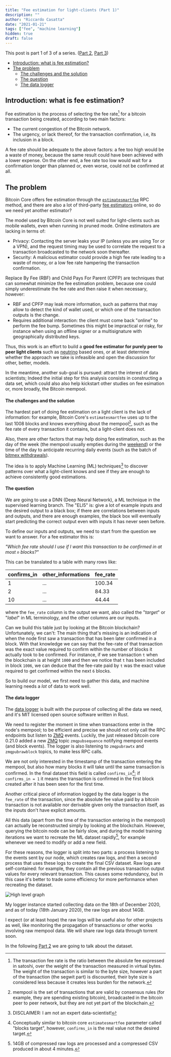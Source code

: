 ```yaml
---
title: "Fee estimation for light-clients (Part 1)"
description: ""
author: "Riccardo Casatta"
date: "2021-01-21"
tags: ["fee", "machine learning"]
hidden: true
draft: false
---
```


This post is part 1 of 3 of a series. ([Part 2], [Part 3])

- [Introduction: what is fee estimation?](#introduction-what-is-fee-estimation)
- [The problem](#the-problem)
    + [The challenges and the solution](#the-challenges-and-the-solution)
    + [The question](#the-question)
    + [The data logger](#the-data-logger)

## Introduction: what is fee estimation?

Fee estimation is the process of selecting the fee rate[^fee rate] for a bitcoin transaction being created, according to two main factors:

* The current congestion of the Bitcoin network.
* The urgency, or lack thereof, for the transaction confirmation, i.e, its inclusion in a block.

A fee rate should be adequate to the above factors: a fee too high would be a waste of money, because the same result could have been achieved with a lower expense. On the other end, a fee rate too low would wait for a confirmation longer than planned or, even worse, could not be confirmed at all.

## The problem

Bitcoin Core offers fee estimation through the [`estimatesmartfee`] RPC method, and there are also a lot of third-party [fee estimators] online, so do we need yet another estimator?

The model used by Bitcoin Core is not well suited for light-clients such as mobile wallets, even when running in pruned mode. Online estimators are lacking in terms of:

* Privacy: Contacting the server leaks your IP (unless you are using Tor or a VPN), and the request timing may be used to correlate the request to a transaction broadcasted to the network soon thereafter.
* Security: A malicious estimator could provide a high fee rate leading to a waste of money, or a low fee rate hampering the transaction confirmation.

Replace By Fee (RBF) and Child Pays For Parent (CPFP) are techniques that can somewhat minimize the fee estimation problem, because one could simply underestimate the fee rate and then raise it when necessary, however:
* RBF and CPFP may leak more information, such as patterns that may allow to detect the kind of wallet used, or which one of the transaction outputs is the change.
* Requires additional interaction: the client must come back "online" to perform the fee bump. Sometimes this might be impractical or risky, for instance when using an offline signer or a multisignature with geographically distributed keys.

Thus, this work is an effort to build a **good fee estimator for purely peer to peer light clients** such as [neutrino] based ones, or at least determine whether the approach we take is infeasible and open the discussion
for other, better, models.

In the meantime, another sub-goal is pursued: attract the interest of data scientists; Indeed the initial step for this analysis consists in constructing a data set, which could also also help kickstart other studies on fee
esimation or, more broadly, the Bitcoin mempool.

#### The challenges and the solution

The hardest part of doing fee estimation on a light client is the lack of information: for example, Bitcoin Core's `estimatesmartfee` uses up to the last 1008 blocks and knows everything about the mempool[^mempool], such as
the fee rate of every transaction it contains, but a light-client does not.

Also, there are other factors that may help doing fee estimation, such as the day of the week (the mempool usually empties during the [weekend]) or the time of the day to anticipate recurring daily events
(such as the batch of [bitmex withdrawals]).

The idea is to apply Machine Learning (ML) techniques[^disclaimer] to discover patterns over what a light-client knows and see if they are enough to achieve consistently good estimations.

#### The question

We are going to use a DNN (Deep Neural Network), a ML technique in the supervised learning branch. The "ELI5" is: give a lot of example inputs and the desired output to a black box; if there are correlations between inputs and outputs,
and there are enough examples, the black box will eventually start predicting the correct output even with inputs it has never seen before.

To define our inputs and outputs, we need to start from the question we want to answer. For a fee estimator this is:

*"Which fee rate should I use if I want this transaction to be confirmed in at most `n` blocks?"*

This can be translated to a table with many rows like:

confirms_in | other_informations | fee_rate
-|-|-
1|...|100.34
2|...| 84.33
10|...| 44.44

where the `fee_rate` column is the output we want, also called the "*target*" or "*label*" in ML terminology, and the other columns are our inputs.

Can we build this table just by looking at the Bitcoin blockchain? Unfortunately, we can't:
The main thing that's missing is an indication of when the node first saw a transaction that has been later confirmed in a block. With that knowledge we can say that the fee-rate of that transaction was the exact value required to confirm
within the number of blocks it actually took to be confirmed. For instance, if we see transaction `t` when the blockchain is at height `1000` and then we notice that `t` has been included in block `1006`, we can deduce that the
fee-rate paid by `t` was the exact value required to get confirmed within the next `6` blocks.

So to build our model, we first need to gather this data, and machine learning needs a *lot* of data to work well.

#### The data logger

The [data logger] is built with the purpose of collecting all the data we need, and it's MIT licensed open source software written in Rust.

We need to register the moment in time when transactions enter in the node's mempool; to be efficient and precise we should not only call the RPC endpoints but listen to [ZMQ] events. Luckily, the just released bitcoin core 0.21.0 added a new [ZMQ] topic `zmqpubsequence` notifying mempool events (and block events). The logger is also listening to `zmqpubrawtx` and `zmqpubrawblock` topics, to make less RPC calls.

We are not only interested in the timestamp of the transaction entering the mempool, but also how many blocks it will take until the same transaction is confirmed.
In the final dataset this field is called `confirms_in`[^blocks target]; if `confirms_in = 1` it means the transaction is confirmed in the first block created after it has been seen for the first time.

Another critical piece of information logged by the data logger is the `fee_rate` of the transaction, since the absolute fee value paid by a bitcoin transaction is not available nor derivable given only the transaction itself, as the inputs don't have explicit amounts.

All this data (apart from the time of the transaction entering in the mempool) can actually be reconstructed simply by looking at the blockchain. However, querying the bitcoin node can be fairly slow, and during the model training iterations we want to recreate the ML dataset rapidly[^fast], for example whenever we need to modify or add a new field.

For these reasons, the logger is split into two parts: a process listening to the events sent by our node, which creates raw logs, and then a second process that uses these logs to create the final CSV dataset.
Raw logs are self-contained: for example, they contain all the previous transaction output values for every relevant transaction. This causes some redundancy, but in this case it's better to trade some efficiency for more performance
when recreating the dataset.

![High level graph](/images/high-level-graph.svg)

My logger instance started collecting data on the 18th of December 2020, and as of today (18th January 2020), the raw logs are about 14GB.

I expect (or at least hope) the raw logs will be useful also for other projects as well, like monitoring the propagation of transactions or other works involving raw mempool data. We will share raw logs data through torrent soon.

In the following [Part 2] we are going to talk about the dataset.

[^fee rate]: The transaction fee rate is the ratio between the absolute fee expressed in satoshi, over the weight of the transaction measured in virtual bytes. The weight of the transaction is similar to the byte size, however a part of the transaction (the segwit part) is discounted, their byte size is considered less because it creates less burden for the network.
[^mempool]: mempool is the set of transactions that are valid by consensus rules (for example, they are spending existing bitcoin), broadcasted in the bitcoin peer to peer network, but they are not yet part of the blockchain.
[^temporal locality]: In computer science temporal locality refers to the tendency to access recent data more often than older data.
[^disclaimer]: DISCLAIMER: I am not an expert data-scientist!
[^MAE]: MAE is Mean Absolute Error, which is the average of the series built by the absolute difference between the real value and the estimation.
[^drift]: drift like MAE, but without the absolute value
[^minimum relay fee]: Most node won't relay transactions with fee lower than the min relay fee, which has a default of `1.0`
[^blocks target]: Conceptually similar to bitcoin core `estimatesmartfee` parameter called "blocks target", however, `confirms_in` is the real value not the desired target.
[^fast]: 14GB of compressed raw logs are processed and a compressed CSV produced in about 4 minutes.

[Part 1]: /blog/2021/01/fee-estimation-for-light-clients-part-1/
[Part 2]: /blog/2021/01/fee-estimation-for-light-clients-part-2/
[Part 3]: /blog/2021/01/fee-estimation-for-light-clients-part-3/
[`estimatesmartfee`]: https://bitcoincore.org/en/doc/0.20.0/rpc/util/estimatesmartfee/
[core]: https://bitcoincore.org/
[bitmex withdrawals]: https://b10c.me/mempool-observations/2-bitmex-broadcast-13-utc/
[fee estimators]: https://b10c.me/blog/003-a-list-of-public-bitcoin-feerate-estimation-apis/
[neutrino]: https://github.com/bitcoin/bips/blob/master/bip-0157.mediawiki
[weekend]: https://www.blockchainresearchlab.org/2020/03/30/a-week-with-bitcoin-transaction-timing-and-transaction-fees/
[ZMQ]: https://github.com/bitcoin/bitcoin/blob/master/doc/zmq.md
[data logger]: https://github.com/RCasatta/bitcoin_logger
[this one]: https://blockstream.info/tx/33291156ab79e9b4a1019b618b0acfa18cbdf8fa6b71c43a9eed62a849b86f9a
[dataset]: https://storage.googleapis.com/bitcoin_log/dataset_17.csv.gz
[google colab notebook]: https://colab.research.google.com/drive/1yamwh8nE4NhmGButep-pfUT-1uRKs49a?usp=sharing
[plain python]: https://github.com/RCasatta/
[example]: https://www.tensorflow.org/tutorials/keras/regression
[tune hyperparameters]: https://www.tensorflow.org/tutorials/keras/keras_tuner
[advice]: https://www.tensorflow.org/tutorials/keras/overfit_and_underfit#demonstrate_overfitting
[introducing neural network video]: https://youtu.be/aircAruvnKk?t=1035
[gradient descent]: https://en.wikipedia.org/wiki/Gradient_descent#:~:text=Gradient%20descent%20is%20a%20first,the%20direction%20of%20steepest%20descent.
[latest trend]: https://towardsdatascience.com/adam-latest-trends-in-deep-learning-optimization-6be9a291375c
[exponential decay]: https://www.tensorflow.org/api_docs/python/tf/compat/v1/train/exponential_decay
[prediction test tool]: https://github.com/RCasatta/estimate_ml_fee
[bdk]: https://github.com/bitcoindevkit/bdk
[Square crypto]: https://squarecrypto.org/
[get stuck]: https://github.com/RCasatta/bitcoin_logger/blob/master/notes.md
[hashed feature columns]: https://www.tensorflow.org/tutorials/structured_data/feature_columns#hashed_feature_columns
[tensorflow]: https://www.tensorflow.org/
[TFRecord format]: https://www.tensorflow.org/tutorials/load_data/tfrecord
[Leonardo Comandini]: https://twitter.com/LeoComandini
[Domenico Gabriele]: https://twitter.com/domegabri
[Alekos Filini]: https://twitter.com/afilini
[Ferdinando Ametrano]: https://twitter.com/Ferdinando1970
[I]: https://twitter.com/RCasatta
